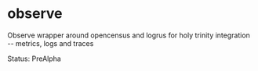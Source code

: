 # observe
Observe wrapper around opencensus and logrus for holy trinity integration -- metrics, logs and traces

Status: PreAlpha
